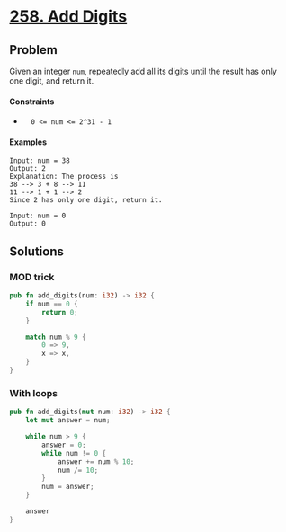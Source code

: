 # [258. Add Digits](https://leetcode.com/problems/add-digits/)

## Problem

Given an integer `num`, repeatedly add all its digits until the result has only
one digit, and return it.

#### Constraints

* `  0 <= num <= 2^31 - 1`

#### Examples

```text
Input: num = 38
Output: 2
Explanation: The process is
38 --> 3 + 8 --> 11
11 --> 1 + 1 --> 2 
Since 2 has only one digit, return it.
```

```text
Input: num = 0
Output: 0
```

## Solutions

### MOD trick

```rust
pub fn add_digits(num: i32) -> i32 {
    if num == 0 {
        return 0;
    }

    match num % 9 {
        0 => 9,
        x => x,
    }
}
```

### With loops

```rust
pub fn add_digits(mut num: i32) -> i32 {
    let mut answer = num;

    while num > 9 {
        answer = 0;
        while num != 0 {
            answer += num % 10;
            num /= 10;
        }
        num = answer;
    }

    answer
}
```
